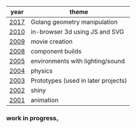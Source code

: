 |year|theme|
|-|-|
|[2017](./2017/)|Golang geometry manipulation
|[2010](./2010/)|in-browser 3d using JS and SVG
|[2009](./2009/)|movie creation
|[2008](./2008/)|component builds 
|[2005](./2005/)|environments with lighting/sound
|[2004](./2004/)|physics
|[2003](./2003/)|Prototypes (used in later projects)
|[2002](./2002/)|shiny
|[2001](./2001/)|animation

### work in progress[.](./test/)
